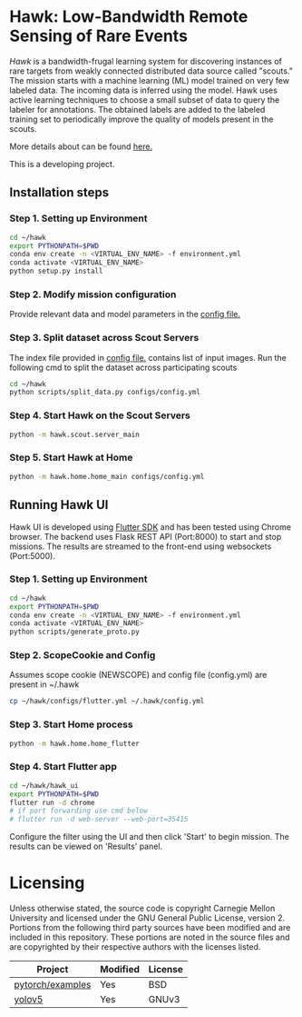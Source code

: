 <!--
SPDX-FileCopyrightText: 2022 Carnegie Mellon University <satya-group@lists.andrew.cmu.edu>

SPDX-License-Identifier: GPL-2.0-only
-->


# Hawk: Low-Bandwidth Remote Sensing of Rare Events

*Hawk* is a bandwidth-frugal learning system for discovering instances of rare
targets from weakly connected distributed data source called "scouts." The mission 
starts with a machine learning (ML) model trained on very few labeled data. 
The incoming data is inferred using the model. Hawk uses active learning techniques
to choose a small subset of data to query the labeler for annotations.
The obtained labels are added to the labeled training set to periodically improve the quality of 
models present in the scouts.

More details about can be found [here.](/docs/README.md) 

This is a developing project.

## Installation steps

### Step 1. Setting up Environment

```bash
cd ~/hawk
export PYTHONPATH=$PWD
conda env create -n <VIRTUAL_ENV_NAME> -f environment.yml
conda activate <VIRTUAL_ENV_NAME>
python setup.py install
```

### Step 2. Modify mission configuration 

Provide relevant data and model parameters in the [config file.](/home/configs/config.yml)  

### Step 3. Split dataset across Scout Servers 

The index file provided in [config file.](/home/configs/config.yml) contains list of input images.
Run the following cmd to split the dataset across participating scouts
```bash
cd ~/hawk
python scripts/split_data.py configs/config.yml
```


### Step 4. Start Hawk on the Scout Servers 

```bash
python -m hawk.scout.server_main
```

### Step 5. Start Hawk at Home 

```bash
python -m hawk.home.home_main configs/config.yml
```
## Running Hawk UI
Hawk UI is developed using [Flutter SDK](https://docs.flutter.dev/get-started/install) and has been tested using Chrome browser.
The backend uses Flask REST API (Port:8000) to start and stop missions. The results are streamed to the front-end using websockets (Port:5000). 

### Step 1. Setting up Environment
```bash
cd ~/hawk
export PYTHONPATH=$PWD
conda env create -n <VIRTUAL_ENV_NAME> -f environment.yml
conda activate <VIRTUAL_ENV_NAME>
python scripts/generate_proto.py
```
### Step 2. ScopeCookie and Config

Assumes scope cookie (NEWSCOPE) and config file (config.yml) are present in ~/.hawk

```bash
cp ~/hawk/configs/flutter.yml ~/.hawk/config.yml
```
### Step 3. Start Home process
```bash
python -m hawk.home.home_flutter
```

### Step 4. Start Flutter app
```bash
cd ~/hawk/hawk_ui
export PYTHONPATH=$PWD
flutter run -d chrome
# if port forwarding use cmd below
# flutter run -d web-server --web-port=35415
```
Configure the filter using the UI and then click 'Start' to begin mission. The results can be viewed on 'Results' panel.

# Licensing

Unless otherwise stated, the source code is copyright Carnegie Mellon University and licensed under the GNU General Public License, version 2. Portions from the following third party sources have been modified and are included in this repository. These portions are noted in the source files and are copyrighted by their respective authors with the licenses listed.

Project | Modified | License
---|---|---|
[pytorch/examples](https://github.com/pytorch/examples) | Yes | BSD
[yolov5](https://github.com/ultralytics/yolov5) | Yes | GNUv3

